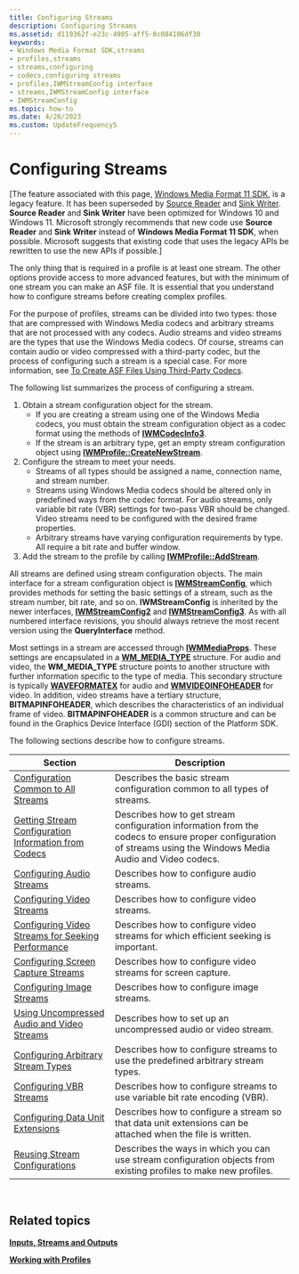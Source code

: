 ```yaml
---
title: Configuring Streams
description: Configuring Streams
ms.assetid: d119362f-e23c-4985-aff5-8c084106df30
keywords:
- Windows Media Format SDK,streams
- profiles,streams
- streams,configuring
- codecs,configuring streams
- profiles,IWMStreamConfig interface
- streams,IWMStreamConfig interface
- IWMStreamConfig
ms.topic: how-to
ms.date: 4/26/2023
ms.custom: UpdateFrequency5
---
```


# Configuring Streams

\[The feature associated with this page, [Windows Media Format 11 SDK](/windows/win32/wmformat/windows-media-format-11-sdk), is a legacy feature. It has been superseded by [Source Reader](/windows/win32/medfound/source-reader) and [Sink Writer](/windows/win32/medfound/sink-writer). **Source Reader** and **Sink Writer** have been optimized for Windows 10 and Windows 11. Microsoft strongly recommends that new code use **Source Reader** and **Sink Writer** instead of **Windows Media Format 11 SDK**, when possible. Microsoft suggests that existing code that uses the legacy APIs be rewritten to use the new APIs if possible.\]

The only thing that is required in a profile is at least one stream. The other options provide access to more advanced features, but with the minimum of one stream you can make an ASF file. It is essential that you understand how to configure streams before creating complex profiles.

For the purpose of profiles, streams can be divided into two types: those that are compressed with Windows Media codecs and arbitrary streams that are not processed with any codecs. Audio streams and video streams are the types that use the Windows Media codecs. Of course, streams can contain audio or video compressed with a third-party codec, but the process of configuring such a stream is a special case. For more information, see [To Create ASF Files Using Third-Party Codecs](to-create-asf-files-using-third-party-codecs.md).

The following list summarizes the process of configuring a stream.

1.  Obtain a stream configuration object for the stream.
    -   If you are creating a stream using one of the Windows Media codecs, you must obtain the stream configuration object as a codec format using the methods of [**IWMCodecInfo3**](/previous-versions/windows/desktop/api/wmsdkidl/nn-wmsdkidl-iwmcodecinfo3).
    -   If the stream is an arbitrary type, get an empty stream configuration object using [**IWMProfile::CreateNewStream**](/previous-versions/windows/desktop/api/Wmsdkidl/nf-wmsdkidl-iwmprofile-createnewstream).
2.  Configure the stream to meet your needs.
    -   Streams of all types should be assigned a name, connection name, and stream number.
    -   Streams using Windows Media codecs should be altered only in predefined ways from the codec format. For audio streams, only variable bit rate (VBR) settings for two-pass VBR should be changed. Video streams need to be configured with the desired frame properties.
    -   Arbitrary streams have varying configuration requirements by type. All require a bit rate and buffer window.
3.  Add the stream to the profile by calling [**IWMProfile::AddStream**](/previous-versions/windows/desktop/api/Wmsdkidl/nf-wmsdkidl-iwmprofile-addstream).

All streams are defined using stream configuration objects. The main interface for a stream configuration object is [**IWMStreamConfig**](/previous-versions/windows/desktop/api/wmsdkidl/nn-wmsdkidl-iwmstreamconfig), which provides methods for setting the basic settings of a stream, such as the stream number, bit rate, and so on. **IWMStreamConfig** is inherited by the newer interfaces, [**IWMStreamConfig2**](/previous-versions/windows/desktop/api/wmsdkidl/nn-wmsdkidl-iwmstreamconfig2) and [**IWMStreamConfig3**](/previous-versions/windows/desktop/api/wmsdkidl/nn-wmsdkidl-iwmstreamconfig3). As with all numbered interface revisions, you should always retrieve the most recent version using the **QueryInterface** method.

Most settings in a stream are accessed through [**IWMMediaProps**](/previous-versions/windows/desktop/api/wmsdkidl/nn-wmsdkidl-iwmmediaprops). These settings are encapsulated in a [**WM\_MEDIA\_TYPE**](/previous-versions/windows/desktop/api/wmsdkidl/ns-wmsdkidl-wm_media_type) structure. For audio and video, the **WM\_MEDIA\_TYPE** structure points to another structure with further information specific to the type of media. This secondary structure is typically [**WAVEFORMATEX**](/previous-versions/windows/desktop/legacy/dd757720(v=vs.85)) for audio and [**WMVIDEOINFOHEADER**](/previous-versions/windows/desktop/api/wmsdkidl/ns-wmsdkidl-wmvideoinfoheader) for video. In addition, video streams have a tertiary structure, **BITMAPINFOHEADER**, which describes the characteristics of an individual frame of video. **BITMAPINFOHEADER** is a common structure and can be found in the Graphics Device Interface (GDI) section of the Platform SDK.

The following sections describe how to configure streams.



| Section                                                                                                          | Description                                                                                                                                                     |
|------------------------------------------------------------------------------------------------------------------|-----------------------------------------------------------------------------------------------------------------------------------------------------------------|
| [Configuration Common to All Streams](configuration-common-to-all-streams.md)                                   | Describes the basic stream configuration common to all types of streams.                                                                                        |
| [Getting Stream Configuration Information from Codecs](getting-stream-configuration-information-from-codecs.md) | Describes how to get stream configuration information from the codecs to ensure proper configuration of streams using the Windows Media Audio and Video codecs. |
| [Configuring Audio Streams](configuring-audio-streams.md)                                                       | Describes how to configure audio streams.                                                                                                                       |
| [Configuring Video Streams](configuring-video-streams.md)                                                       | Describes how to configure video streams.                                                                                                                       |
| [Configuring Video Streams for Seeking Performance](configuring-video-streams-for-seeking-performance.md)       | Describes how to configure video streams for which efficient seeking is important.                                                                              |
| [Configuring Screen Capture Streams](configuring-screen-capture-streams.md)                                     | Describes how to configure video streams for screen capture.                                                                                                    |
| [Configuring Image Streams](configuring-image-streams.md)                                                       | Describes how to configure image streams.                                                                                                                       |
| [Using Uncompressed Audio and Video Streams](using-uncompressed-audio-and-video-streams.md)                     | Describes how to set up an uncompressed audio or video stream.                                                                                                  |
| [Configuring Arbitrary Stream Types](configuring-arbitrary-stream-types.md)                                     | Describes how to configure streams to use the predefined arbitrary stream types.                                                                                |
| [Configuring VBR Streams](configuring-vbr-streams.md)                                                           | Describes how to configure streams to use variable bit rate encoding (VBR).                                                                                     |
| [Configuring Data Unit Extensions](configuring-data-unit-extensions.md)                                         | Describes how to configure a stream so that data unit extensions can be attached when the file is written.                                                      |
| [Reusing Stream Configurations](reusing-stream-configurations.md)                                               | Describes the ways in which you can use stream configuration objects from existing profiles to make new profiles.                                               |



 

## Related topics

<dl> <dt>

[**Inputs, Streams and Outputs**](inputs-streams-and-outputs.md)
</dt> <dt>

[**Working with Profiles**](working-with-profiles.md)
</dt> </dl>

 

 
